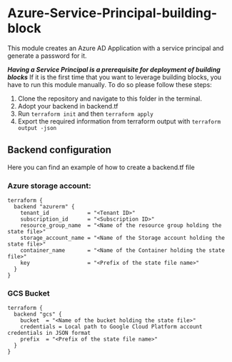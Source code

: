 # Azure-Service-Principal-building-block
   This module creates an Azure AD Application with a service principal and generate a password for it.
   
   ***Having a Service Principal is a prerequisite for deployment of building blocks***
If it is the first time that you want to leverage building blocks, you have to run this module manually.
To do so please follow these steps:
1. Clone the repository and navigate to this folder in the terminal.
2. Adopt your backend in backend.tf
3. Run ```terraform init``` and then ```terraform apply```
4. Export the required information from terraform output with ```terraform output -json```

## Backend configuration
Here you can find an example of how to create a backend.tf file
### Azure storage account:
```
terraform {
  backend "azurerm" {
    tenant_id            = "<Tenant ID>"
    subscription_id      = "<Subscription ID>"
    resource_group_name  = "<Name of the resource group holding the state file>"
    storage_account_name = "<Name of the Storage account holding the state file>"
    container_name       = "<Name of the Container holding the state file>"
    key                  = "<Prefix of the state file name>"
  }
}
```

### GCS Bucket
```
terraform {
  backend "gcs" {
    bucket  = "<Name of the bucket holding the state file>"
    credentials = Local path to Google Cloud Platform account credentials in JSON format
    prefix  = "<Prefix of the state file name>"
  }
}
```